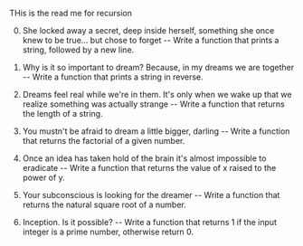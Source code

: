 THis is the read me for recursion

0. She locked away a secret, deep inside herself, something she once knew to be true... but chose to forget -- Write a function that prints a string, followed by a new line.

1. Why is it so important to dream? Because, in my dreams we are together -- Write a function that prints a string in reverse.

2. Dreams feel real while we're in them. It's only when we wake up that we realize something was actually strange -- Write a function that returns the length of a string.

3. You mustn't be afraid to dream a little bigger, darling -- Write a function that returns the factorial of a given number.

4. Once an idea has taken hold of the brain it's almost impossible to eradicate -- 
Write a function that returns the value of x raised to the power of y.

5. Your subconscious is looking for the dreamer -- Write a function that returns the natural square root of a number.

6. Inception. Is it possible? -- Write a function that returns 1 if the input integer is a prime number, otherwise return 0.

